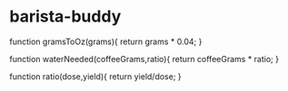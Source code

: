 # barista-buddy

function gramsToOz(grams){
return grams * 0.04;
}

function waterNeeded(coffeeGrams,ratio){
  return coffeeGrams * ratio;
}

function ratio(dose,yield){
  return yield/dose;
}



